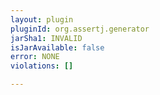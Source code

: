 ```yaml
---
layout: plugin
pluginId: org.assertj.generator
jarSha1: INVALID
isJarAvailable: false
error: NONE
violations: []

---
```

